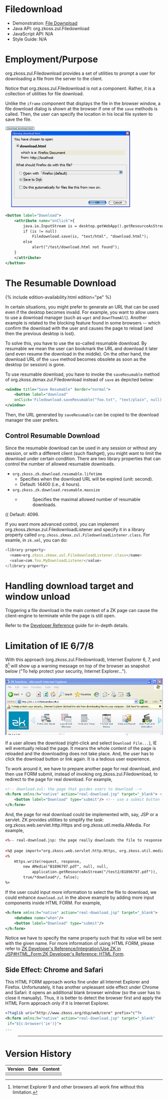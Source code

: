 

# Filedownload

- Demonstration: [File
  Downpload](http://www.zkoss.org/zkdemo/file_handling/file_download)
- Java API: <javadoc>org.zkoss.zul.Filedownload</javadoc>
- JavaScript API: N/A
- Style Guide: N/A

# Employment/Purpose

<javadoc>org.zkoss.zul.Filedownload</javadoc> provides a set of
utilities to prompt a user for downloading a file from the server to the
client.

Notice that <javadoc>org.zkoss.zul.Filedownload</javadoc> is not a
component. Rather, it is a collection of utilities for file download.

Unlike the `iframe` component that displays the file in the browser
window, a file download dialog is shown at the browser if one of the
`save` methods is called. Then, the user can specify the location in his
local file system to save the file.

![](images/10000000000002AF000001BB582C2DD7.png)

``` xml
<button label="Download">
    <attribute name="onClick">{
        java.io.InputStream is = desktop.getWebApp().getResourceAsStream("/test/download.html");
        if (is != null)
            Filedownload.save(is, "text/html", "download.html");
        else
            alert("/test/download.html not found");
    }
    </attribute>
</button>
```

# The Resumable Download

{% include edition-availability.html edition="pe" %}

In certain situations, you might prefer to generate an URL that can be
used even if the desktop becomes invalid. For example, you want to allow
users to use a download manager (such as `wget` and `DownThemAll`).
Another example is related to the blocking feature found in some
browsers -- which confirm the download with the user and causes the page
to reload (and then the previous desktop is lost).

To solve this, you have to use the so-called resumable download. By
resumable we mean the user can bookmark the URL and download it later
(and even resume the download in the middle). On the other hand, the
download URL of the `save` method becomes obsolete as soon as the
desktop (or session) is gone.

To use resumable download, you have to invoke the `saveResumable` method
of <javadoc>org.zkoss.zkmax.zul.Filedownload</javadoc> instead of `save`
as depicted below:

``` xml
<window title="Save Resumable" border="normal">
    <button label="download"
    onClick='Filedownload.saveResumable("foo.txt", "text/plain", null)'/>
</window>
```

Then, the URL generated by `saveResumable` can be copied to the download
manager the user prefers.

## Control Resumable Download

Since the resumable download can be used in any session or without any
session, or with a different client (such flashget), you might want to
limit the download under certain condition. There are two library
properties that can control the number of allowed resumable downloads.

- `org.zkoss.zk.download.resumable.lifetime`
  - Specifies when the download URL will be expired (unit: second).
  - Default: 14400 (i.e., 4 hours).
    </dd>
- `org.zkoss.zk.download.resumable.maxsize`
  - <dd>

    Specifies the maximal allowed number of resumable downloads.

(( Default: 4096.

If you want more advanced control, you can implement
<javadoc>org.zkoss.zkmax.zul.FiledownloadListener</javadoc> and specify
it in a library property called
`org.zkoss.zkmax.zul.FiledownloadListener.class`. For examle, in
`zk.xml`, you can do:

``` javascript
<library-property>
  <name>org.zkoss.zkmax.zul.FiledownloadListener.class</name>
  <value>com.foo.MyDownloadListener</value>
</library-property>
```

# Handling download target and window unload

Triggering a file download in the main context of a ZK page can cause
the client-engine to terminate while the page is still open.

Refer to the [Developer
Reference](ZK_Developer%27s_Reference/UI_Patterns/File_Upload_and_Download)
guide for in-depth details.

# Limitation of IE 6/7/8

With this approach (<javadoc>org.zkoss.zul.Filedownload</javadoc>),
Internet Explorer 6, 7, and 8[^1] will show up a warning message on top
of the browser as snapshot below ("To help protect your security,
Internet Explorer...").

![](images/IePreventDownload.png)

If a user allows the download (right-click and select
`Download File...`), IE will eventually reload the page. It means the
whole content of the page is reloaded and the downloading does not take
place. And, the user has to click the download button or link again. It
is a tedious user experience.

To work around it, we have to prepare another page for real download,
and then use FORM submit, instead of invoking
<javadoc>org.zkoss.zul.Filedownload</javadoc>, to redirect to the page
for real download. For example,

``` xml
<!-- download.zul: the page that guides users to download -->
<h:form xmlns:h="native" action="real-download.jsp" target="_blank"> <!-- a form -->
    <button label="Download" type="submit"/> <!-- use a submit button -->
</h:form>
```

And, the page for real download could be implemented with, say, JSP or a
servlet. ZK provides utilities to simplify the task:
<javadoc method="write(javax.servlet.http.HttpServletRequest, javax.servlet.http.HttpServletResponse, org.zkoss.util.media.Media, boolean, boolean)">org.zkoss.web.servlet.http.Https</javadoc>
and <javadoc>org.zkoss.util.media.AMedia</javadoc>. For example,

``` xml
<%-- real-download.jsp: the page really downloads the file to response --%>

<%@ page import="org.zkoss.web.servlet.http.Https, org.zkoss.util.media.AMedia" %>
<%
    Https.write(request, response,
        new AMedia("B1896797.pdf", null, null,
            application.getResourceAsStream("/test2/B1896797.pdf")),
        true/*download*/, false);
%>
```

If the user could input more information to select the file to download,
we could enhance `download.zul` in the above example by adding more
input components inside HTML FORM. For example,

``` xml
<h:form xmlns:h="native" action="real-download.jsp" target="_blank">
    <datebox name="when"/>
    <button label="Download" type="submit"/>
</h:form>
```

Notice we have to specify the name property such that its value will be
sent with the given name. For more information of using HTML FORM,
please refer to [ZK Developer's Reference/Integration/Use ZK in
JSP#HTML_Form:ZK Developer's Reference: HTML
Form]({{site.baseurl}}/zk_dev_ref/Integration/Use_ZK_in_JSP#HTML_Form:ZK_Developer's_Reference:_HTML_Form).

## Side Effect: Chrome and Safari

This HTML FORM approach works fine under all Internet Explorer and
Firefox. Unfortunately, it has another unpleasant side effect under
Chrome and Safari: it opens an additional blank browser window (so the
user has to close it manually). Thus, it is better to detect the browser
first and apply the HTML Form approach only if it is Internet Explorer.

``` xml
<?taglib uri="http://www.zkoss.org/dsp/web/core" prefix="c"?>
<h:form xmlns:h="native" action="real-download.jsp" target="_blank"
 if="${c:browser('ie')}">
...
```

> ------------------------------------------------------------------------
>
> <references/>

# Version History



| Version | Date | Content |
|---------|------|---------|
|         |      |         |



[^1]: Internet Explorer 9 and other browsers all work fine without this
    limitation.
